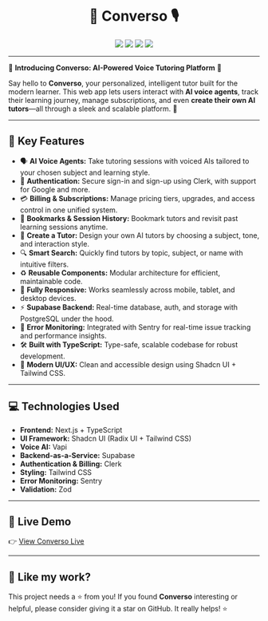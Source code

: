 <h1 align="center">🧠 Converso 🎙️</h1>

<p align="center">
<img src="https://img.shields.io/badge/Created_By-Sayantan_Bera-blue"> 
<img src="https://img.shields.io/badge/Tech_Stack-Next.js_+_Supabase_+_Clerk_+_Vapi_+_ShadcnUI-red">
<img src="https://img.shields.io/badge/License-MIT-green">
<img src="https://img.shields.io/badge/Status-Active-brightgreen">
</p>

---

🎉 **Introducing Converso: AI-Powered Voice Tutoring Platform** 🎉

Say hello to **Converso**, your personalized, intelligent tutor built for the modern learner. This web app lets users interact with **AI voice agents**, track their learning journey, manage subscriptions, and even **create their own AI tutors**—all through a sleek and scalable platform. 🚀

---

## 🔑 Key Features

- 🗣️ **AI Voice Agents:** Take tutoring sessions with voiced AIs tailored to your chosen subject and learning style.
- 🔐 **Authentication:** Secure sign-in and sign-up using Clerk, with support for Google and more.
- 💳 **Billing & Subscriptions:** Manage pricing tiers, upgrades, and access control in one unified system.
- 📌 **Bookmarks & Session History:** Bookmark tutors and revisit past learning sessions anytime.
- 🧠 **Create a Tutor:** Design your own AI tutors by choosing a subject, tone, and interaction style.
- 🔍 **Smart Search:** Quickly find tutors by topic, subject, or name with intuitive filters.
- ♻️ **Reusable Components:** Modular architecture for efficient, maintainable code.
- 📱 **Fully Responsive:** Works seamlessly across mobile, tablet, and desktop devices.
- ⚡ **Supabase Backend:** Real-time database, auth, and storage with PostgreSQL under the hood.
- 🎯 **Error Monitoring:** Integrated with Sentry for real-time issue tracking and performance insights.
- 🛠️ **Built with TypeScript:** Type-safe, scalable codebase for robust development.
- 🎨 **Modern UI/UX:** Clean and accessible design using Shadcn UI + Tailwind CSS.

---

## 💻 Technologies Used

- **Frontend:** Next.js + TypeScript
- **UI Framework:** Shadcn UI (Radix UI + Tailwind CSS)
- **Voice AI:** Vapi
- **Backend-as-a-Service:** Supabase
- **Authentication & Billing:** Clerk
- **Styling:** Tailwind CSS
- **Error Monitoring:** Sentry
- **Validation:** Zod

---

## 🚀 Live Demo

👉 [View Converso Live](https://converso-tau.vercel.app)

---

<h2> 💖 Like my work? </h2>

This project needs a ⭐️ from you! If you found **Converso** interesting or helpful, please consider giving it a star on GitHub. It really helps! ⭐️

